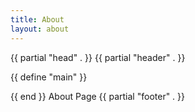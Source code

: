```yaml
---
title: About
layout: about
---
```

{{ partial "head" . }}
{{ partial "header" . }}
<div class="container-body">
{{ define "main" }}

{{ end }}
About Page
{{ partial "footer" . }}
</div>
